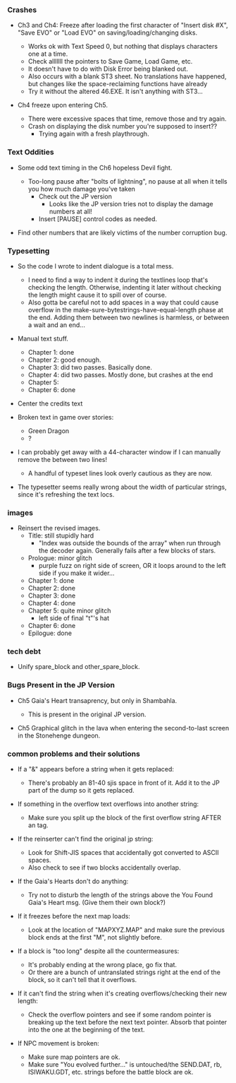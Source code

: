 ### Crashes
* Ch3 and Ch4: Freeze after loading the first character of "Insert disk #X", "Save EVO" or "Load EVO" on saving/loading/changing disks.
    * Works ok with Text Speed 0, but nothing that displays characters one at a time.
    * Check alllllll the pointers to Save Game, Load Game, etc.
    * It doesn't have to do with Disk Error being blanked out.
    * Also occurs with a blank ST3 sheet. No translations have happened, but changes like the space-reclaiming functions have already 
    * Try it without the altered 46.EXE. It isn't anything with ST3...

* Ch4 freeze upon entering Ch5.
    * There were excessive spaces that time, remove those and try again.
    * Crash on displaying the disk number you're supposed to insert??
        * Trying again with a fresh playthrough.

### Text Oddities
* Some odd text timing in the Ch6 hopeless Devil fight.
    * Too-long pause after "bolts of lightning", no pause at all when it tells you how much damage you've taken
        * Check out the JP version
            * Looks like the JP version tries not to display the damage numbers at all! 
        * Insert [PAUSE] control codes as needed.

* Find other numbers that are likely victims of the number corruption bug.

### Typesetting
* So the code I wrote to indent dialogue is a total mess.
    * I need to find a way to indent it during the textlines loop that's checking the length. Otherwise, indenting it later without checking the length might cause it to spill over of course.
    * Also gotta be careful not to add spaces in a way that could cause overflow in the make-sure-bytestrings-have-equal-length phase at the end. Adding them between two newlines is harmless, or between a wait and an end...

* Manual text stuff.
    * Chapter 1: done
    * Chapter 2: good enough.
    * Chapter 3: did two passes. Basically done.
    * Chapter 4: did two passes. Mostly done, but crashes at the end
    * Chapter 5:
    * Chapter 6: done

* Center the credits text

* Broken text in game over stories:
    * Green Dragon
    * ?

* I can probably get away with a 44-character window if I can manually remove the <LN> between two lines!
    * A handful of typeset lines look overly cautious as they are now.

* The typesetter seems really wrong about the width of particular strings, since it's refreshing the text locs.

### images
* Reinsert the revised images.
    * Title: still stupidly hard
        * "Index was outside the bounds of the array" when run through the decoder again. Generally fails after a few blocks of stars.
    * Prologue: minor glitch
        * purple fuzz on right side of screen, OR it loops around to the left side if you make it wider...
    * Chapter 1: done
    * Chapter 2: done
    * Chapter 3: done
    * Chapter 4: done
    * Chapter 5: quite minor glitch
        * left side of final "t"'s hat
    * Chapter 6: done
    * Epilogue:  done

### tech debt
* Unify spare_block and other_spare_block.

### Bugs Present in the JP Version
* Ch5 Gaia's Heart transaprency, but only in Shambahla.
    * This is present in the original JP version.

* Ch5 Graphical glitch in the lava when entering the second-to-last screen in the Stonehenge dungeon.

### common problems and their solutions
* If a "&" appears before a string when it gets replaced:
    * There's probably an 81-40 sjis space in front of it. Add it to the JP part of the dump so it gets replaced.

* If something in the overflow text overflows into another string:
    * Make sure you split up the block of the first overflow string AFTER an <END> tag.

* If the reinserter can't find the original jp string:
    * Look for Shift-JIS spaces that accidentally got converted to ASCII spaces.
    * Also check to see if two blocks accidentally overlap.

* If the Gaia's Hearts don't do anything:
    * Try not to disturb the length of the strings above the You Found Gaia's Heart msg. (Give them their own block?)

* If it freezes before the next map loads:
    * Look at the location of "MAPXYZ.MAP" and make sure the previous block ends at the first "M", not slightly before.

* If a block is "too long" despite all the countermeasures:
    * It's probably ending at the wrong place, go fix that.
    * Or there are a bunch of untranslated strings right at the end of the block, so it can't tell that it overflows.

* If it can't find the string when it's creating overflows/checking their new length:
    * Check the overflow pointers and see if some random pointer is breaking up the text before the next text pointer. Absorb that pointer into the one at the beginning of the text.

* If NPC movement is broken:
    * Make sure map pointers are ok.
    * Make sure "You evolved further..." is untouched/the SEND.DAT, rb, ISIWAKU.GDT, etc. strings before the battle block are ok.